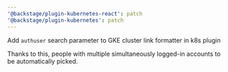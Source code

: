 ```yaml
---
'@backstage/plugin-kubernetes-react': patch
'@backstage/plugin-kubernetes': patch
---
```


Add `authuser` search parameter to GKE cluster link formatter in k8s plugin

Thanks to this, people with multiple simultaneously logged-in accounts to be automatically picked.
